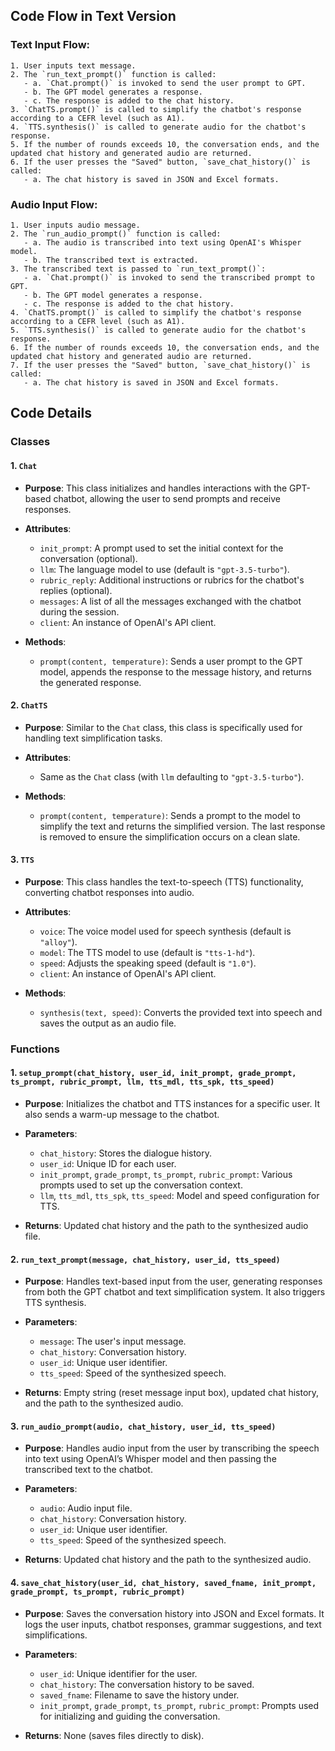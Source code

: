 ## **Code Flow in Text Version**

### **Text Input Flow**:

```
1. User inputs text message.
2. The `run_text_prompt()` function is called:
   - a. `Chat.prompt()` is invoked to send the user prompt to GPT.
   - b. The GPT model generates a response.
   - c. The response is added to the chat history.
3. `ChatTS.prompt()` is called to simplify the chatbot's response according to a CEFR level (such as A1).
4. `TTS.synthesis()` is called to generate audio for the chatbot's response.
5. If the number of rounds exceeds 10, the conversation ends, and the updated chat history and generated audio are returned.
6. If the user presses the "Saved" button, `save_chat_history()` is called:
   - a. The chat history is saved in JSON and Excel formats.
```

### **Audio Input Flow**:

```
1. User inputs audio message.
2. The `run_audio_prompt()` function is called:
   - a. The audio is transcribed into text using OpenAI's Whisper model.
   - b. The transcribed text is extracted.
3. The transcribed text is passed to `run_text_prompt()`:
   - a. `Chat.prompt()` is invoked to send the transcribed prompt to GPT.
   - b. The GPT model generates a response.
   - c. The response is added to the chat history.
4. `ChatTS.prompt()` is called to simplify the chatbot's response according to a CEFR level (such as A1).
5. `TTS.synthesis()` is called to generate audio for the chatbot's response.
6. If the number of rounds exceeds 10, the conversation ends, and the updated chat history and generated audio are returned.
7. If the user presses the "Saved" button, `save_chat_history()` is called:
   - a. The chat history is saved in JSON and Excel formats.
```

## Code Details

### Classes

#### 1. `Chat`
- **Purpose**: This class initializes and handles interactions with the GPT-based chatbot, allowing the user to send prompts and receive responses.
- **Attributes**:
  - `init_prompt`: A prompt used to set the initial context for the conversation (optional).
  - `llm`: The language model to use (default is `"gpt-3.5-turbo"`).
  - `rubric_reply`: Additional instructions or rubrics for the chatbot's replies (optional).
  - `messages`: A list of all the messages exchanged with the chatbot during the session.
  - `client`: An instance of OpenAI's API client.
  
- **Methods**:
  - `prompt(content, temperature)`: Sends a user prompt to the GPT model, appends the response to the message history, and returns the generated response.
  
#### 2. `ChatTS`
- **Purpose**: Similar to the `Chat` class, this class is specifically used for handling text simplification tasks.
- **Attributes**:
  - Same as the `Chat` class (with `llm` defaulting to `"gpt-3.5-turbo"`).

- **Methods**:
  - `prompt(content, temperature)`: Sends a prompt to the model to simplify the text and returns the simplified version. The last response is removed to ensure the simplification occurs on a clean slate.

#### 3. `TTS`
- **Purpose**: This class handles the text-to-speech (TTS) functionality, converting chatbot responses into audio.
- **Attributes**:
  - `voice`: The voice model used for speech synthesis (default is `"alloy"`).
  - `model`: The TTS model to use (default is `"tts-1-hd"`).
  - `speed`: Adjusts the speaking speed (default is `"1.0"`).
  - `client`: An instance of OpenAI's API client.

- **Methods**:
  - `synthesis(text, speed)`: Converts the provided text into speech and saves the output as an audio file.

### Functions

#### 1. `setup_prompt(chat_history, user_id, init_prompt, grade_prompt, ts_prompt, rubric_prompt, llm, tts_mdl, tts_spk, tts_speed)`
- **Purpose**: Initializes the chatbot and TTS instances for a specific user. It also sends a warm-up message to the chatbot.
- **Parameters**:
  - `chat_history`: Stores the dialogue history.
  - `user_id`: Unique ID for each user.
  - `init_prompt`, `grade_prompt`, `ts_prompt`, `rubric_prompt`: Various prompts used to set up the conversation context.
  - `llm`, `tts_mdl`, `tts_spk`, `tts_speed`: Model and speed configuration for TTS.
  
- **Returns**: Updated chat history and the path to the synthesized audio file.

#### 2. `run_text_prompt(message, chat_history, user_id, tts_speed)`
- **Purpose**: Handles text-based input from the user, generating responses from both the GPT chatbot and text simplification system. It also triggers TTS synthesis.
- **Parameters**:
  - `message`: The user's input message.
  - `chat_history`: Conversation history.
  - `user_id`: Unique user identifier.
  - `tts_speed`: Speed of the synthesized speech.

- **Returns**: Empty string (reset message input box), updated chat history, and the path to the synthesized audio.

#### 3. `run_audio_prompt(audio, chat_history, user_id, tts_speed)`
- **Purpose**: Handles audio input from the user by transcribing the speech into text using OpenAI’s Whisper model and then passing the transcribed text to the chatbot.
- **Parameters**:
  - `audio`: Audio input file.
  - `chat_history`: Conversation history.
  - `user_id`: Unique user identifier.
  - `tts_speed`: Speed of the synthesized speech.

- **Returns**: Updated chat history and the path to the synthesized audio.

#### 4. `save_chat_history(user_id, chat_history, saved_fname, init_prompt, grade_prompt, ts_prompt, rubric_prompt)`
- **Purpose**: Saves the conversation history into JSON and Excel formats. It logs the user inputs, chatbot responses, grammar suggestions, and text simplifications.
- **Parameters**:
  - `user_id`: Unique identifier for the user.
  - `chat_history`: The conversation history to be saved.
  - `saved_fname`: Filename to save the history under.
  - `init_prompt`, `grade_prompt`, `ts_prompt`, `rubric_prompt`: Prompts used for initializing and guiding the conversation.

- **Returns**: None (saves files directly to disk).
